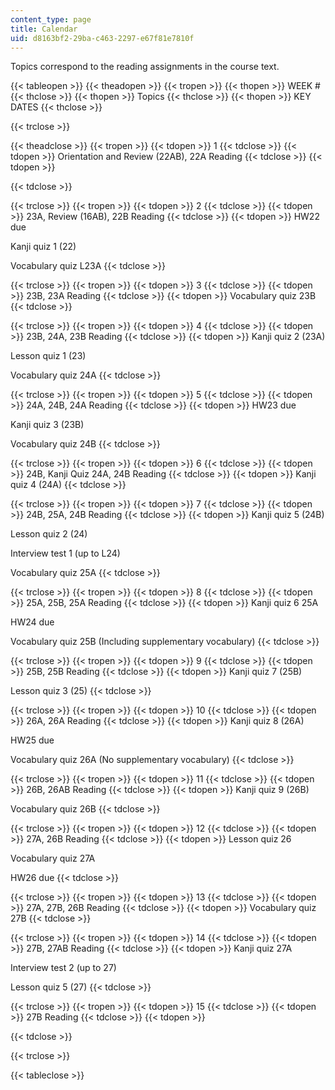 ```yaml
---
content_type: page
title: Calendar
uid: d8163bf2-29ba-c463-2297-e67f81e7810f
---
```


Topics correspond to the reading assignments in the course text.

{{< tableopen >}}
{{< theadopen >}}
{{< tropen >}}
{{< thopen >}}
WEEK #
{{< thclose >}}
{{< thopen >}}
Topics
{{< thclose >}}
{{< thopen >}}
KEY DATES
{{< thclose >}}

{{< trclose >}}

{{< theadclose >}}
{{< tropen >}}
{{< tdopen >}}
1
{{< tdclose >}}
{{< tdopen >}}
Orientation and Review (22AB), 22A Reading
{{< tdclose >}}
{{< tdopen >}}

{{< tdclose >}}

{{< trclose >}}
{{< tropen >}}
{{< tdopen >}}
2
{{< tdclose >}}
{{< tdopen >}}
23A, Review (16AB), 22B Reading
{{< tdclose >}}
{{< tdopen >}}
HW22 due  
  
Kanji quiz 1 (22)  
  
Vocabulary quiz L23A
{{< tdclose >}}

{{< trclose >}}
{{< tropen >}}
{{< tdopen >}}
3
{{< tdclose >}}
{{< tdopen >}}
23B, 23A Reading
{{< tdclose >}}
{{< tdopen >}}
Vocabulary quiz 23B
{{< tdclose >}}

{{< trclose >}}
{{< tropen >}}
{{< tdopen >}}
4
{{< tdclose >}}
{{< tdopen >}}
23B, 24A, 23B Reading
{{< tdclose >}}
{{< tdopen >}}
Kanji quiz 2 (23A)  
  
Lesson quiz 1 (23)  
  
Vocabulary quiz 24A
{{< tdclose >}}

{{< trclose >}}
{{< tropen >}}
{{< tdopen >}}
5
{{< tdclose >}}
{{< tdopen >}}
24A, 24B, 24A Reading
{{< tdclose >}}
{{< tdopen >}}
HW23 due  
  
Kanji quiz 3 (23B)  
  
Vocabulary quiz 24B
{{< tdclose >}}

{{< trclose >}}
{{< tropen >}}
{{< tdopen >}}
6
{{< tdclose >}}
{{< tdopen >}}
24B, Kanji Quiz 24A, 24B Reading
{{< tdclose >}}
{{< tdopen >}}
Kanji quiz 4 (24A)
{{< tdclose >}}

{{< trclose >}}
{{< tropen >}}
{{< tdopen >}}
7
{{< tdclose >}}
{{< tdopen >}}
24B, 25A, 24B Reading
{{< tdclose >}}
{{< tdopen >}}
Kanji quiz 5 (24B)  
  
Lesson quiz 2 (24)  
  
Interview test 1 (up to L24)  
  
Vocabulary quiz 25A
{{< tdclose >}}

{{< trclose >}}
{{< tropen >}}
{{< tdopen >}}
8
{{< tdclose >}}
{{< tdopen >}}
25A, 25B, 25A Reading
{{< tdclose >}}
{{< tdopen >}}
Kanji quiz 6 25A  
  
HW24 due  
  
Vocabulary quiz 25B (Including supplementary vocabulary)
{{< tdclose >}}

{{< trclose >}}
{{< tropen >}}
{{< tdopen >}}
9
{{< tdclose >}}
{{< tdopen >}}
25B, 25B Reading
{{< tdclose >}}
{{< tdopen >}}
Kanji quiz 7 (25B)  
  
Lesson quiz 3 (25)
{{< tdclose >}}

{{< trclose >}}
{{< tropen >}}
{{< tdopen >}}
10
{{< tdclose >}}
{{< tdopen >}}
26A, 26A Reading
{{< tdclose >}}
{{< tdopen >}}
Kanji quiz 8 (26A)  
  
HW25 due  
  
Vocabulary quiz 26A (No supplementary vocabulary)
{{< tdclose >}}

{{< trclose >}}
{{< tropen >}}
{{< tdopen >}}
11
{{< tdclose >}}
{{< tdopen >}}
26B, 26AB Reading
{{< tdclose >}}
{{< tdopen >}}
Kanji quiz 9 (26B)  
  
Vocabulary quiz 26B
{{< tdclose >}}

{{< trclose >}}
{{< tropen >}}
{{< tdopen >}}
12
{{< tdclose >}}
{{< tdopen >}}
27A, 26B Reading
{{< tdclose >}}
{{< tdopen >}}
Lesson quiz 26  
  
Vocabulary quiz 27A  
  
HW26 due
{{< tdclose >}}

{{< trclose >}}
{{< tropen >}}
{{< tdopen >}}
13
{{< tdclose >}}
{{< tdopen >}}
27A, 27B, 26B Reading
{{< tdclose >}}
{{< tdopen >}}
Vocabulary quiz 27B
{{< tdclose >}}

{{< trclose >}}
{{< tropen >}}
{{< tdopen >}}
14
{{< tdclose >}}
{{< tdopen >}}
27B, 27AB Reading
{{< tdclose >}}
{{< tdopen >}}
Kanji quiz 27A  
  
Interview test 2 (up to 27)  
  
Lesson quiz 5 (27)
{{< tdclose >}}

{{< trclose >}}
{{< tropen >}}
{{< tdopen >}}
15
{{< tdclose >}}
{{< tdopen >}}
27B Reading
{{< tdclose >}}
{{< tdopen >}}

{{< tdclose >}}

{{< trclose >}}

{{< tableclose >}}